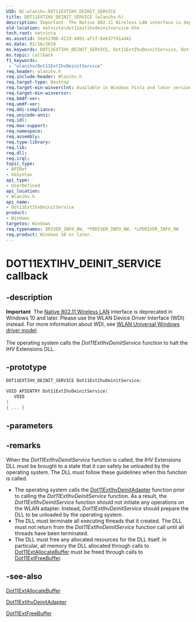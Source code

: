 ```yaml
---
UID: NC:wlanihv.DOT11EXTIHV_DEINIT_SERVICE
title: DOT11EXTIHV_DEINIT_SERVICE (wlanihv.h)
description: Important  The Native 802.11 Wireless LAN interface is deprecated in Windows 10 and later.
old-location: netvista\dot11extihvdeinitservice.htm
tech.root: netvista
ms.assetid: 5ee52306-4229-4d81-af1f-6eb37f41ad41
ms.date: 02/16/2018
ms.keywords: DOT11EXTIHV_DEINIT_SERVICE, Dot11ExtIhvDeinitService, Dot11ExtIhvDeinitService callback function [Network Drivers Starting with Windows Vista], Native_802.11_IHV_Ext_02e9e301-f950-47e3-9a1f-4212ae55387e.xml, netvista.dot11extihvdeinitservice, wlanihv/Dot11ExtIhvDeinitService
ms.topic: callback
f1_keywords:
 - "wlanihv/Dot11ExtIhvDeinitService"
req.header: wlanihv.h
req.include-header: Wlanihv.h
req.target-type: Desktop
req.target-min-winverclnt: Available in Windows Vista and later versions of the Windows operating   systems.
req.target-min-winversvr:
req.kmdf-ver:
req.umdf-ver:
req.ddi-compliance:
req.unicode-ansi:
req.idl:
req.max-support:
req.namespace:
req.assembly:
req.type-library:
req.lib:
req.dll:
req.irql:
topic_type:
- APIRef
- kbSyntax
api_type:
- UserDefined
api_location:
- Wlanihv.h
api_name:
- Dot11ExtIhvDeinitService
product:
- Windows
targetos: Windows
req.typenames: DRIVER_INFO_8W, *PDRIVER_INFO_8W, *LPDRIVER_INFO_8W
req.product: Windows 10 or later.
---
```


# DOT11EXTIHV_DEINIT_SERVICE callback


## -description


<div class="alert"><b>Important</b>  The <a href="https://docs.microsoft.com/previous-versions/windows/hardware/wireless/ff560689(v=vs.85)">Native 802.11 Wireless LAN</a> interface is deprecated in Windows 10 and later. Please use the WLAN Device Driver Interface (WDI) instead. For more information about WDI, see <a href="https://docs.microsoft.com/windows-hardware/drivers/network/wifi-universal-driver-model">WLAN Universal Windows driver model</a>.</div><div> </div>The operating system calls the
  <i>Dot11ExtIhvDeinitService</i> function to halt the IHV Extensions DLL.


## -prototype


```cpp
DOT11EXTIHV_DEINIT_SERVICE Dot11ExtIhvDeinitService;

VOID APIENTRY Dot11ExtIhvDeinitService(
   VOID
)
{ ... }
```


## -parameters



## -remarks



When the
    <i>Dot11ExtIhvDeinitService</i> function is called, the IHV Extensions DLL must be brought to a state that
    it can safely be unloaded by the operating system. The DLL must follow these guidelines when this
    function is called.

<ul>
<li>
The operating system calls the
      <a href="..\wlanihv\nc-wlanihv-dot11extihv_deinit_adapter.md">
      Dot11ExtIhvDeinitAdapter</a> function prior to calling the
      <i>Dot11ExtIhvDeinitService</i> function. As a result, the
      <i>Dot11ExtIhvDeinitService</i> function should not initiate any operations on the WLAN adapter.
      Instead,
      <i>Dot11ExtIhvDeinitService</i> should prepare the DLL to be unloaded by the operating system.

</li>
<li>
The DLL must terminate all executing threads that it created. The DLL must not return from the
      <i>Dot11ExtIhvDeinitService</i> function call until all threads have been terminated.

</li>
<li>
The DLL must free any allocated resources for the DLL itself. In particular, all memory the DLL
      allocated through calls to
      <a href="..\wlanihv\nc-wlanihv-dot11ext_allocate_buffer.md">Dot11ExtAllocateBuffer</a> must be
      freed through calls to
      <a href="..\wlanihv\nc-wlanihv-dot11ext_free_buffer.md">Dot11ExtFreeBuffer</a>.

</li>
</ul>



## -see-also

<a href="..\wlanihv\nc-wlanihv-dot11ext_allocate_buffer.md">Dot11ExtAllocateBuffer</a>



<a href="..\wlanihv\nc-wlanihv-dot11extihv_deinit_adapter.md">Dot11ExtIhvDeinitAdapter</a>



<a href="..\wlanihv\nc-wlanihv-dot11ext_free_buffer.md">Dot11ExtFreeBuffer</a>



 

 


